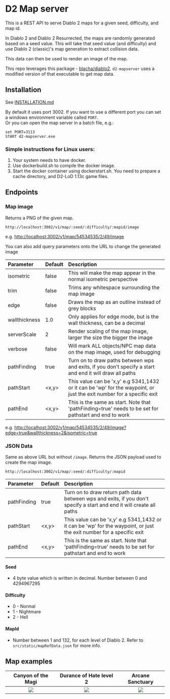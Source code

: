 # D2 Map server

This is a REST API to serve Diablo 2 maps for a given seed, difficulty, and map id.

In Diablo 2 and Diablo 2 Resurrected, the maps are randomly generated based on a seed value.
This will take that seed value (and difficulty) and use Diablo 2 (classic)'s map generation to extract collision data.

This data can then be used to render an image of the map.

This repo leverages this package - [blacha/diablo2](https://github.com/blacha/diablo2/tree/master/packages/map).
`d2-mapserver` uses a modified version of that executable to get map data.

## Installation

See [INSTALLATION.md](./INSTALLATION.md)

By default it uses port 3002. If you want to use a different port you can set a windows environment variable called `PORT`.  
Or you can open the map server in a batch file, e.g.:
```
set PORT=3113
START d2-mapserver.exe
```

### Simple instructions for Linux users:

1. Your system needs to have docker.
2. Use dockerbuild.sh to compile the docker image.
3. Start the docker container using dockerstart.sh. You need to prepare a cache directory, and D2-LoD 1.13c game files.

## Endpoints

### Map image

Returns a PNG of the given map.

```
http://localhost:3002/v1/map/:seed/:difficulty/:mapid/image
```

e.g. <http://localhost:3002/v1/map/54534535/2/49/image>

You can also add query parameters onto the URL to change the generated image

| Parameter     | Default | Description                                                             |
| :------------ | :------ | :---------------------------------------------------------------------- |
| isometric     | false   | This will make the map appear in the normal isometric perspective       |
| trim          | false   | Trims any whitespace surrounding the map image                          |
| edge          | false   | Draws the map as an outline instead of grey blocks                      |
| wallthickness | 1.0     | Only applies for edge mode, but is the wall thickness, can be a decimal |
| serverScale   | 2       | Render scaling of the map image, larger the size the bigger the image   |
| verbose       | false   | Will mark ALL objects/NPC map data on the map image, used for debugging |
| pathFinding   | true    | Turn on to draw paths between wps and exits, if you don't specify a start and end it will draw all paths |
| pathStart     | <x,y>   | This value can be 'x,y' e.g 5341,1432 or it can be 'wp' for the waypoint, or just the exit number for a specific exit |
| pathEnd       | <x,y>   | This is the same as start. Note that 'pathFinding=true' needs to be set for pathstart and end to work |

e.g. <http://localhost:3002/v1/map/54534535/2/49/image?edge=true&wallthickness=2&isometric=true>

### JSON Data

Same as above URL but without `/image`.
Returns the JSON payload used to create the map image.

```
http://localhost:3002/v1/map/:seed/:difficulty/:mapid
```

| Parameter     | Default | Description                                                             |
| :------------ | :------ | :---------------------------------------------------------------------- |
| pathFinding   | true    | Turn on to draw return path data between wps and exits, if you don't specify a start and end it will create all paths |
| pathStart     | <x,y>   | This value can be 'x,y' e.g 5341,1432 or it can be 'wp' for the waypoint, or just the exit number for a specific exit |
| pathEnd       | <x,y>   | This is the same as start. Note that 'pathFinding=true' needs to be set for pathstart and end to work |

#### Seed

- 4 byte value which is written in decimal.
  Number between 0 and 4294967295

#### Difficulty

- 0 - Normal
- 1 - Nightmare
- 2 - Hell

#### MapId

- Number between 1 and 132, for each level of Diablo 2.
  Refer to `src/static/mapRefData.json` for more info.

## Map examples

| Canyon of the Magi | Durance of Hate level 2 | Arcane Sanctuary |
| :----------------: | :---------------------: | :--------------: |
|  ![](canyon.png)   |    ![](durance2.png)    | ![](arcane.png)  |
